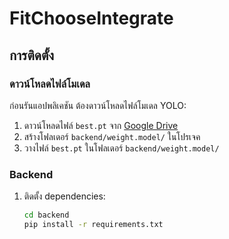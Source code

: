 # FitChooseIntegrate

## การติดตั้ง

### ดาวน์โหลดไฟล์โมเดล

ก่อนรันแอปพลิเคชัน ต้องดาวน์โหลดไฟล์โมเดล YOLO:

1. ดาวน์โหลดไฟล์ `best.pt` จาก [Google Drive](แมน)
2. สร้างโฟลเดอร์ `backend/weight.model/` ในโปรเจค
3. วางไฟล์ `best.pt` ในโฟลเดอร์ `backend/weight.model/`

### Backend

1. ติดตั้ง dependencies:
   ```bash
   cd backend
   pip install -r requirements.txt
   ```
